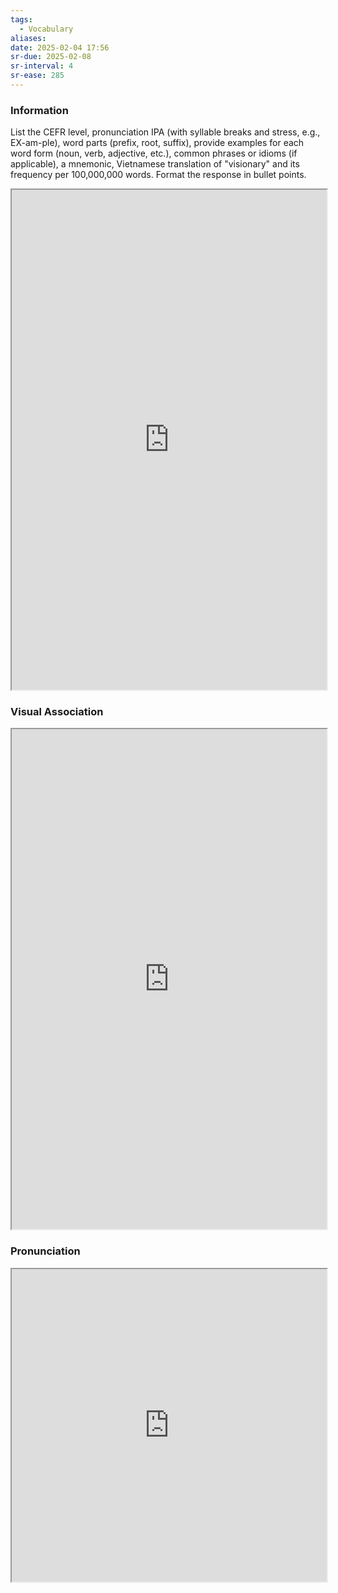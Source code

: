 ```yaml
---
tags:
  - Vocabulary
aliases:
date: 2025-02-04 17:56
sr-due: 2025-02-08
sr-interval: 4
sr-ease: 285
---
```

### Information

List the CEFR level, pronunciation IPA (with syllable breaks and stress, e.g., EX-am-ple), word parts (prefix, root, suffix), provide examples for each word form (noun, verb, adjective, etc.), common phrases or idioms (if applicable), a mnemonic, Vietnamese translation of "visionary" and its frequency per 100,000,000 words. Format the response in bullet points.

<iframe
    height="800"
    width="100%"
    style="padding: 0; margin: 0;"
    src="https://www.perplexity.ai">
</iframe>

### Visual Association

<iframe
    height="800"
    width="100%"
    style="padding: 0; margin: 0;"
    src="https://www.google.com/search?tbm=isch&q=visionary">
</iframe>

### Pronunciation

<iframe
    height="500"
    width="100%"
    style="padding: 0; margin: 0;"
    src="https://www.google.com/search?q=how+to+pronounce+visionary&hl=en">
</iframe>